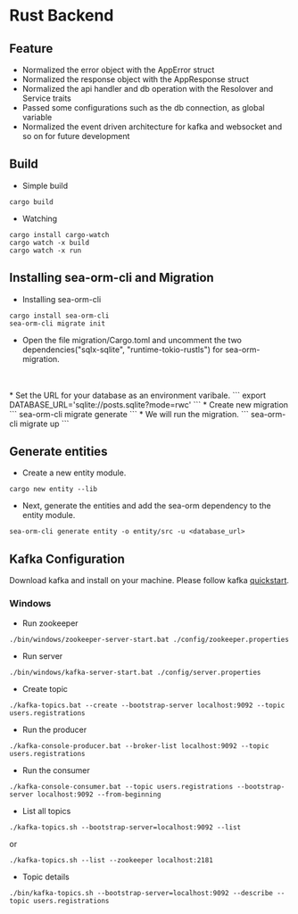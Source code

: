 # Rust Backend

## Feature
* Normalized the error object with the AppError struct
* Normalized the response object with the AppResponse struct
* Normalized the api handler and db operation with the Resolover and Service traits
* Passed some configurations such as the db connection, as global variable
* Normalized the event driven architecture for kafka and websocket and so on for future development

## Build
* Simple build

```
cargo build
```
* Watching
```
cargo install cargo-watch
cargo watch -x build
cargo watch -x run
```

## Installing sea-orm-cli and Migration
* Installing sea-orm-cli
```
cargo install sea-orm-cli
sea-orm-cli migrate init
```
* Open the file migration/Cargo.toml and uncomment the two dependencies("sqlx-sqlite", "runtime-tokio-rustls") for sea-orm-migration.
<br />
<br />
* Set the URL for your database as an environment varibale.
```
export DATABASE_URL='sqlite://posts.sqlite?mode=rwc'
```
* Create new migration
```
sea-orm-cli migrate generate <migration_name>
```
* We will run the migration.
```
sea-orm-cli migrate up
```
<br />

## Generate entities
* Create a new entity module.
```
cargo new entity --lib
```

* Next, generate the entities and add the sea-orm dependency to the entity module.
```
sea-orm-cli generate entity -o entity/src -u <database_url>
```

## Kafka Configuration
Download kafka and install on your machine. Please follow kafka [quickstart](https://kafka.apache.org/quickstart).

### Windows
* Run zookeeper
```
./bin/windows/zookeeper-server-start.bat ./config/zookeeper.properties
```
* Run server
```
./bin/windows/kafka-server-start.bat ./config/server.properties
```
* Create topic
```
./kafka-topics.bat --create --bootstrap-server localhost:9092 --topic users.registrations
```
* Run the producer
```
./kafka-console-producer.bat --broker-list localhost:9092 --topic users.registrations
```
* Run the consumer
```
./kafka-console-consumer.bat --topic users.registrations --bootstrap-server localhost:9092 --from-beginning
```
* List all topics
```
./kafka-topics.sh --bootstrap-server=localhost:9092 --list
```
or
```
./kafka-topics.sh --list --zookeeper localhost:2181
```
* Topic details
```
./bin/kafka-topics.sh --bootstrap-server=localhost:9092 --describe --topic users.registrations
```